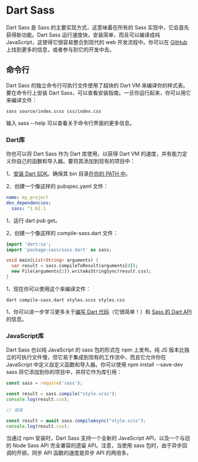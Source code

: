 # Dart Sass

Dart Sass 是 Sass 的主要实现方式，这意味着在所有的 Sass 实现中，它会首先获得新功能。Dart Sass 运行速度快，安装简单，而且可以编译成纯 JavaScript，这使得它很容易整合到现代的 web 开发流程中。你可以在 [GitHub](https://github.com/sass/dart-sass) 上找到更多的信息，或者参与到它的开发中去。

## 命令行

Dart Sass 的独立命令行可执行文件使用了超快的 Dart VM 来编译你的样式表。要在命令行上安装 Dart Sass，可以查看安装指南。一旦你运行起来，你可以用它来编译文件：

```
sass source/index.scss css/index.css
```
输入 sass --help 可以查看关于命令行界面的更多信息。

### Dart库

你也可以将 Dart Sass 作为 Dart 库使用，以获得 Dart VM 的速度，并有能力定义你自己的函数和导入器。要将其添加到现有的项目中：

1、[安装 Dart SDK](https://www.dartlang.org/install#automated-installation-and-updates)。确保其 bin 目录[在你的 PATH 中](https://katiek2.github.io/path-doc/)。

2、创建一个像这样的 pubspec.yaml 文件：

```yaml
name: my_project
dev_dependencies:
  sass: ^1.62.1

```
1、运行 dart pub get。

2、创建一个像这样的 compile-sass.dart 文件：
```dart
import 'dart:io';
import 'package:sass/sass.dart' as sass;

void main(List<String> arguments) {
  var result = sass.compileToResult(arguments[0]);
  new File(arguments[1]).writeAsStringSync(result.css);
}
```
1、现在你可以使用这个来编译文件：

```
dart compile-sass.dart styles.scss styles.css

```

1、你可以进一步学习更多关于[编写 Dart 代码](https://www.dartlang.org/guides/language/language-tour)（它很简单！）和 [Sass 的 Dart API](https://pub.dev/documentation/sass/latest/sass/compileToResult.html)的信息。

### JavaScript库

Dart Sass 也以纯 JavaScript 的 sass 包的形式在 npm 上发布。纯 JS 版本比独立的可执行文件慢，但它易于集成到现有的工作流中，而且它允许你在 JavaScript 中定义自定义函数和导入器。你可以使用 npm install --save-dev sass 将它添加到你的项目中，并将它作为库引用：

```javascript
const sass = require('sass');

const result = sass.compile("style.scss");
console.log(result.css);

// 或者

const result = await sass.compileAsync("style.scss");
console.log(result.css);
```

当通过 npm 安装时，Dart Sass 支持一个全新的 JavaScript API，以及一个与旧的 Node Sass API 完全兼容的遗留 API。注意，当使用 sass 包时，由于异步回调的开销，同步 API 函数的速度是异步 API 的两倍多。